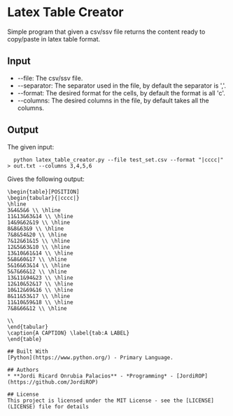 # Latex Table Creator
Simple program that given a csv/ssv file returns the content ready to copy/paste in latex table format.

## Input
* --file: The csv/ssv file.
* --separator: The separator used in the file, by default the separator is ','.
* --format: The desired format for the cells, by default the format is all 'c'. 
* --columns: The desired columns in the file, by default takes all the columns.

## Output
The given input:
```  
  python latex_table_creator.py --file test_set.csv --format "|cccc|" > out.txt --columns 3,4,5,6
```
Gives the following output:
```
\begin{table}[POSITION]
\begin{tabular}{|cccc|}
\hline
3&4&5&6 \\ \hline 
11&13&63&14 \\ \hline 
14&9&62&19 \\ \hline 
8&8&63&9 \\ \hline 
7&8&54&20 \\ \hline 
7&12&61&15 \\ \hline 
12&5&63&10 \\ \hline 
13&10&61&14 \\ \hline 
5&8&60&17 \\ \hline 
5&16&63&14 \\ \hline 
5&7&66&12 \\ \hline 
13&11&94&23 \\ \hline 
12&10&52&17 \\ \hline 
10&12&69&16 \\ \hline 
8&11&53&17 \\ \hline 
11&10&59&18 \\ \hline 
7&8&66&12 \\ \hline

\\
\end{tabular}
\caption{A CAPTION} \label{tab:A LABEL}
\end{table}

## Built With
[Python](https://www.python.org/) - Primary Language.

## Authors
* **Jordi Ricard Onrubia Palacios** - *Programming* - [JordiROP](https://github.com/JordiROP)

## License
This project is licensed under the MIT License - see the [LICENSE](LICENSE) file for details
